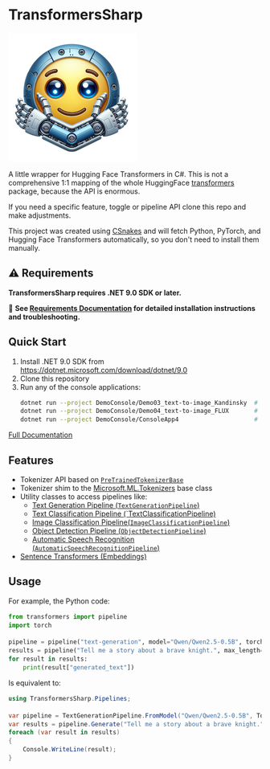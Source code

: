 # TransformersSharp

![Logo](docs/media/logo.png)

A little wrapper for Hugging Face Transformers in C#. This is not a comprehensive 1:1 mapping of the whole HuggingFace [transformers](https://pypi.org/transformers) package, because the API is enormous.

If you need a specific feature, toggle or pipeline API clone this repo and make adjustments.

This project was created using [CSnakes](https://github.com/tonybaloney/CSnakes) and will fetch Python, PyTorch, and Hugging Face Transformers automatically, so you don't need to install them manually.

## ⚠️ Requirements

**TransformersSharp requires .NET 9.0 SDK or later.**

📖 **See [Requirements Documentation](docs/requirements.md) for detailed installation instructions and troubleshooting.**

## Quick Start

1. Install .NET 9.0 SDK from https://dotnet.microsoft.com/download/dotnet/9.0
2. Clone this repository
3. Run any of the console applications:
   ```bash
   dotnet run --project DemoConsole/Demo03_text-to-image_Kandinsky  # Text-to-image with Kandinsky 2.2
   dotnet run --project DemoConsole/Demo04_text-to-image_FLUX       # Text-to-image with FLUX.1-dev
   dotnet run --project DemoConsole/ConsoleApp4                     # Comprehensive testing
   ```

[Full Documentation](https://tonybaloney.github.io/TransformersSharp/)

## Features

- Tokenizer API based on [`PreTrainedTokenizerBase`](https://huggingface.co/docs/transformers/v4.51.3/en/internal/tokenization_utils#transformers.PreTrainedTokenizerBase)
- Tokenizer shim to the [Microsoft.ML.Tokenizers](https://learn.microsoft.com/dotnet/api/microsoft.ml.tokenizers.tokenizer?view=ml-dotnet-preview) base class
- Utility classes to access pipelines like:
    - [Text Generation Pipeline (`TextGenerationPipeline`)](https://tonybaloney.github.io/TransformersSharp/docs/pipelines/text_generation)
    - [Text Classification Pipeline (`TextClassificationPipeline)](https://tonybaloney.github.io/TransformersSharp/docs/pipelines/text_classification)
    - [Image Classification Pipeline(`ImageClassificationPipeline`)](https://tonybaloney.github.io/TransformersSharp/docs/pipelines/image_classification)
    - [Object Detection Pipeline (`ObjectDetectionPipeline`)](https://tonybaloney.github.io/TransformersSharp/docs/pipelines/object_detection)
    - [Automatic Speech Recognition (`AutomaticSpeechRecognitionPipeline`)](https://tonybaloney.github.io/TransformersSharp/docs/pipelines/auto_speech_recognition)
- [Sentence Transformers (Embeddings)](https://tonybaloney.github.io/TransformersSharp/docs/sentence_transformers)

## Usage

For example, the Python code:

```python
from transformers import pipeline
import torch

pipeline = pipeline("text-generation", model="Qwen/Qwen2.5-0.5B", torch_dtype=torch.bfloat16)
results = pipeline("Tell me a story about a brave knight.", max_length=100, temperature=0.7)
for result in results:
    print(result["generated_text"])
```

Is equivalent to:

```csharp
using TransformersSharp.Pipelines;

var pipeline = TextGenerationPipeline.FromModel("Qwen/Qwen2.5-0.5B", TorchDtype.BFloat16);
var results = pipeline.Generate("Tell me a story about a brave knight.", maxLength: 100, temperature: 0.7);
foreach (var result in results)
{
    Console.WriteLine(result);
}
```


